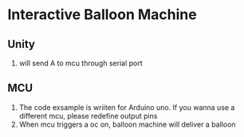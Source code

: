 # Interactive Balloon Machine
## Unity
1. will send A to mcu through serial port

## MCU
1. The code exsample is wriiten for Arduino uno. If you wanna use a different mcu, please redefine output pins
2. When mcu triggers a oc on, balloon machine will deliver a balloon
